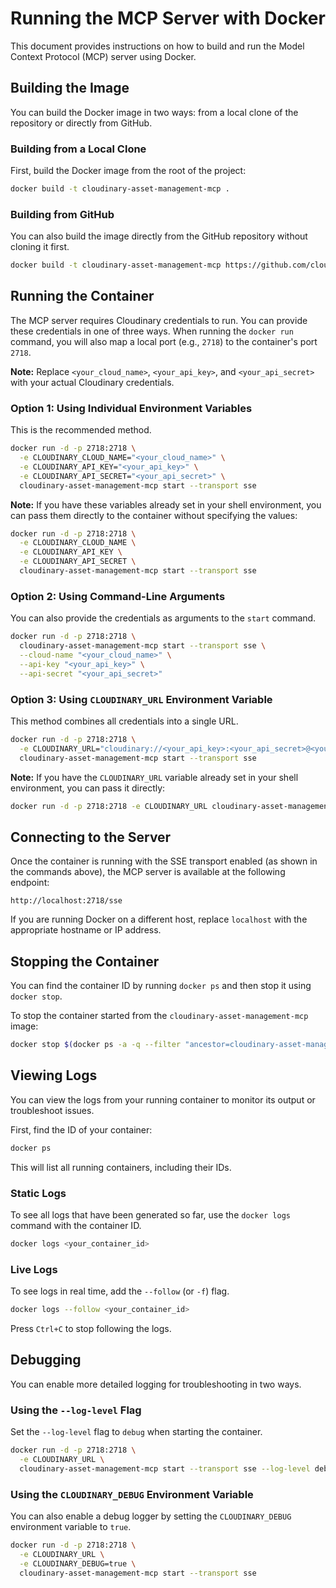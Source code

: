 # Running the MCP Server with Docker

This document provides instructions on how to build and run the Model Context Protocol (MCP) server using Docker.

## Building the Image

You can build the Docker image in two ways: from a local clone of the repository or directly from GitHub.

### Building from a Local Clone

First, build the Docker image from the root of the project:

```sh
docker build -t cloudinary-asset-management-mcp .
```

### Building from GitHub

You can also build the image directly from the GitHub repository without cloning it first.

```sh
docker build -t cloudinary-asset-management-mcp https://github.com/cloudinary/asset-management-js.git
```

## Running the Container

The MCP server requires Cloudinary credentials to run. You can provide these credentials in one of three ways. When running the `docker run` command, you will also map a local port (e.g., `2718`) to the container's port `2718`.

**Note:** Replace `<your_cloud_name>`, `<your_api_key>`, and `<your_api_secret>` with your actual Cloudinary credentials.

### Option 1: Using Individual Environment Variables

This is the recommended method.

```sh
docker run -d -p 2718:2718 \
  -e CLOUDINARY_CLOUD_NAME="<your_cloud_name>" \
  -e CLOUDINARY_API_KEY="<your_api_key>" \
  -e CLOUDINARY_API_SECRET="<your_api_secret>" \
  cloudinary-asset-management-mcp start --transport sse
```

**Note:** If you have these variables already set in your shell environment, you can pass them directly to the container without specifying the values:

```sh
docker run -d -p 2718:2718 \
  -e CLOUDINARY_CLOUD_NAME \
  -e CLOUDINARY_API_KEY \
  -e CLOUDINARY_API_SECRET \
  cloudinary-asset-management-mcp start --transport sse
```

### Option 2: Using Command-Line Arguments

You can also provide the credentials as arguments to the `start` command.

```sh
docker run -d -p 2718:2718 \
  cloudinary-asset-management-mcp start --transport sse \
  --cloud-name "<your_cloud_name>" \
  --api-key "<your_api_key>" \
  --api-secret "<your_api_secret>"
```

### Option 3: Using `CLOUDINARY_URL` Environment Variable

This method combines all credentials into a single URL.

```sh
docker run -d -p 2718:2718 \
  -e CLOUDINARY_URL="cloudinary://<your_api_key>:<your_api_secret>@<your_cloud_name>" \
  cloudinary-asset-management-mcp start --transport sse
```

**Note:** If you have the `CLOUDINARY_URL` variable already set in your shell environment, you can pass it directly:

```sh
docker run -d -p 2718:2718 -e CLOUDINARY_URL cloudinary-asset-management-mcp start --transport sse
```

## Connecting to the Server

Once the container is running with the SSE transport enabled (as shown in the commands above), the MCP server is available at the following endpoint:

`http://localhost:2718/sse`

If you are running Docker on a different host, replace `localhost` with the appropriate hostname or IP address.

## Stopping the Container

You can find the container ID by running `docker ps` and then stop it using `docker stop`.

To stop the container started from the `cloudinary-asset-management-mcp` image:
```sh
docker stop $(docker ps -a -q --filter "ancestor=cloudinary-asset-management-mcp")
```

## Viewing Logs

You can view the logs from your running container to monitor its output or troubleshoot issues.

First, find the ID of your container:
```sh
docker ps
```
This will list all running containers, including their IDs.

### Static Logs

To see all logs that have been generated so far, use the `docker logs` command with the container ID.

```sh
docker logs <your_container_id>
```

### Live Logs

To see logs in real time, add the `--follow` (or `-f`) flag.

```sh
docker logs --follow <your_container_id>
```

Press `Ctrl+C` to stop following the logs.

## Debugging

You can enable more detailed logging for troubleshooting in two ways.

### Using the `--log-level` Flag

Set the `--log-level` flag to `debug` when starting the container.

```sh
docker run -d -p 2718:2718 \
  -e CLOUDINARY_URL \
  cloudinary-asset-management-mcp start --transport sse --log-level debug
```

### Using the `CLOUDINARY_DEBUG` Environment Variable

You can also enable a debug logger by setting the `CLOUDINARY_DEBUG` environment variable to `true`.

```sh
docker run -d -p 2718:2718 \
  -e CLOUDINARY_URL \
  -e CLOUDINARY_DEBUG=true \
  cloudinary-asset-management-mcp start --transport sse
```
